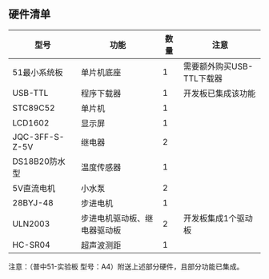 ## 硬件清单

|型号|功能|数量|注意|
|----|----|----|---|
|51最小系统板|单片机底座|1|需要额外购买USB-TTL下载器|
|USB-TTL|程序下载器|1|开发板已集成该功能|
|STC89C52|单片机|1|
|LCD1602|显示屏|1|
|JQC-3FF-S-Z-5V|继电器|2|
|DS18B20防水型|温度传感器|1|
|5V直流电机|小水泵|2|
|28BYJ-48|步进电机|1|
|ULN2003|步进电机驱动板、继电器驱动板|2|开发板集成1个驱动板|
|HC-SR04|超声波测距|1|   

注意：（普中51-实验板 型号：A4）附送上述部分硬件，且部分功能已集成。
